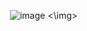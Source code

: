 <img> ![image](https://github.com/user-attachments/assets/6f63037b-ce7e-4a3b-904c-8db97edb7ba0) <\img>
